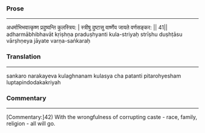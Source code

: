 ### Prose 
 --- 
अधर्माभिभवात्कृष्ण प्रदुष्यन्ति कुलस्त्रिय: |
स्त्रीषु दुष्टासु वार्ष्णेय जायते वर्णसङ्कर: || 41||
adharmābhibhavāt kṛiṣhṇa praduṣhyanti kula-striyaḥ
strīṣhu duṣhṭāsu vārṣhṇeya jāyate varṇa-saṅkaraḥ

### Translation 
 --- 
sankaro narakayeva kulaghnanam kulasya cha patanti pitarohyesham luptapindodakakriyah

### Commentary 
 --- 
[Commentary:]42) With the wrongfulness of corrupting caste - race, family, religion - all will go.